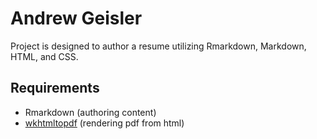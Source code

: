 # Andrew Geisler


Project is designed to author a resume utilizing Rmarkdown, Markdown, HTML, and CSS.

## Requirements

- Rmarkdown (authoring content)
- [wkhtmltopdf](https://wkhtmltopdf.org/) (rendering pdf from html)
